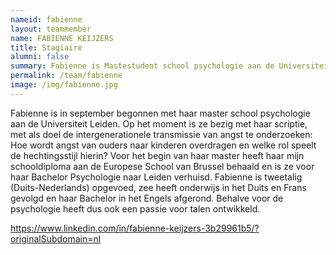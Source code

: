 ```yaml
---
nameid: fabienne
layout: teammember
name: FABIENNE KEIJZERS
title: Stagiaire
alumni: false
summary: Fabienne is Mastestudent school psychologie aan de Universiteit Leiden. 
permalink: /team/fabienne
image: /img/fabienne.jpg
---
```


Fabienne is in september begonnen met haar master school psychologie aan de Universiteit Leiden. Op het moment is ze bezig met haar scriptie, met als doel de intergenerationele transmissie van angst te onderzoeken: Hoe wordt angst van ouders naar kinderen overdragen en welke rol speelt de hechtingsstijl hierin? Voor het begin van haar master heeft haar mijn schooldiploma aan de Europese School van Brussel behaald en is ze voor haar Bachelor Psychologie naar Leiden verhuisd. Fabienne is tweetalig (Duits-Nederlands) opgevoed, zee heeft onderwijs in het Duits en Frans gevolgd en haar Bachelor in het Engels afgerond. Behalve voor de psychologie heeft dus ook een passie voor talen ontwikkeld. 

https://www.linkedin.com/in/fabienne-keijzers-3b29961b5/?originalSubdomain=nl
